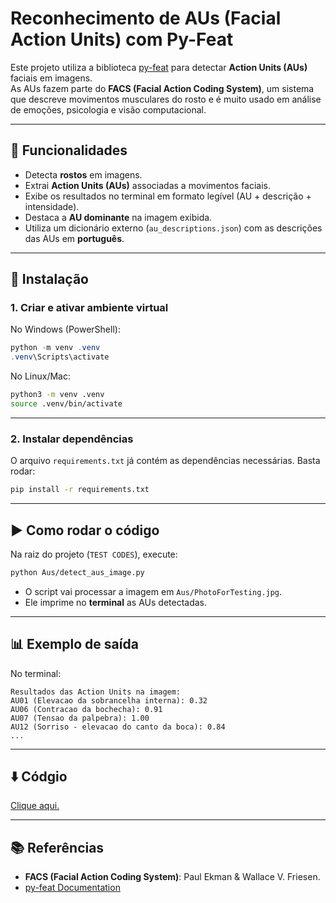 # Reconhecimento de AUs (Facial Action Units) com Py-Feat

Este projeto utiliza a biblioteca [py-feat](https://py-feat.org/) para detectar **Action Units (AUs)** faciais em imagens.  
As AUs fazem parte do **FACS (Facial Action Coding System)**, um sistema que descreve movimentos musculares do rosto e é muito usado em análise de emoções, psicologia e visão computacional.

---

## 🚀 Funcionalidades

- Detecta **rostos** em imagens.
- Extrai **Action Units (AUs)** associadas a movimentos faciais.
- Exibe os resultados no terminal em formato legível (AU + descrição + intensidade).
- Destaca a **AU dominante** na imagem exibida.
- Utiliza um dicionário externo (`au_descriptions.json`) com as descrições das AUs em **português**.

---

## 🔧 Instalação

### 1. Criar e ativar ambiente virtual

No Windows (PowerShell):

```powershell
python -m venv .venv
.venv\Scripts\activate
```

No Linux/Mac:

```bash
python3 -m venv .venv
source .venv/bin/activate
```

---

### 2. Instalar dependências

O arquivo `requirements.txt` já contém as dependências necessárias.
Basta rodar:

```bash
pip install -r requirements.txt
```

---

## ▶️ Como rodar o código

Na raiz do projeto (`TEST CODES`), execute:

```bash
python Aus/detect_aus_image.py
```

* O script vai processar a imagem em `Aus/PhotoForTesting.jpg`.
* Ele imprime no **terminal** as AUs detectadas.

---

## 📊 Exemplo de saída

No terminal:

```
Resultados das Action Units na imagem:
AU01 (Elevacao da sobrancelha interna): 0.32
AU06 (Contracao da bochecha): 0.91
AU07 (Tensao da palpebra): 1.00
AU12 (Sorriso - elevacao do canto da boca): 0.84
...
```
---

## ⬇️ Códgio
[Clique aqui.](https://github.com/LuiisMarim/VITA-Documentation/blob/main/VITA/Test%20Codes/Aus/detect_aus_image.py)

---

## 📚 Referências

* **FACS (Facial Action Coding System)**: Paul Ekman & Wallace V. Friesen.
* [py-feat Documentation](https://py-feat.org/)

